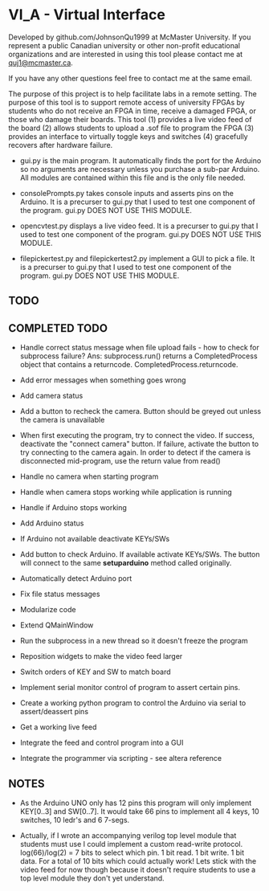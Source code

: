 ﻿# VI_A - Virtual Interface

Developed by github.com/JohnsonQu1999 at McMaster University. If you represent a public Canadian university or other non-profit educational organizations and are interested in using this tool please contact me at quj1@mcmaster.ca.

If you have any other questions feel free to contact me at the same email.

The purpose of this project is to help facilitate labs in a remote setting. The purpose of this tool is to support remote access of university FPGAs by students who do not receive an FPGA in time, receive a damaged FPGA, or those who damage their boards. This tool (1) provides a live video feed of the board (2) allows students to upload a .sof file to program the FPGA (3) provides an interface to virtually toggle keys and switches (4) gracefully recovers after hardware failure.

* gui.py is the main program. It automatically finds the port for the Arduino so no arguments are necessary unless you purchase a sub-par Arduino. All modules are contained within this file and is the only file needed.

* consolePrompts.py takes console inputs and asserts pins on the Arduino. It is a precurser to gui.py that I used to test one component of the program. gui.py DOES NOT USE THIS MODULE. 

* opencvtest.py displays a live video feed. It is a precurser to gui.py that I used to test one component of the program. gui.py DOES NOT USE THIS MODULE. 

* filepickertest.py and filepickertest2.py implement a GUI to pick a file. It is a precurser to gui.py that I used to test one component of the program. gui.py DOES NOT USE THIS MODULE. 

## TODO

## COMPLETED TODO

* Handle correct status message when file upload fails - how to check for subprocess failure? Ans: subprocess.run() returns a CompletedProcess object that contains a returncode. CompletedProcess.returncode.

* Add error messages when something goes wrong 

* Add camera status

* Add a button to recheck the camera. Button should be greyed out unless the camera is unavailable

* When first executing the program, try to connect the video. If success, deactivate the "connect camera" button. If failure, activate the button to try connecting to the camera again. In order to detect if the camera is disconnected mid-program, use the return value from read()

* Handle no camera when starting program

* Handle when camera stops working while application is running

* Handle if Arduino stops working

* Add Arduino status

* If Arduino not available deactivate KEYs/SWs

* Add button to check Arduino. If available activate KEYs/SWs. The button will connect to the same __setuparduino__ method called originally.

* Automatically detect Arduino port

* Fix file status messages

* Modularize code

* Extend QMainWindow

* Run the subprocess in a new thread so it doesn't freeze the program

* Reposition widgets to make the video feed larger

* Switch orders of KEY and SW to match board

* Implement serial monitor control of program to assert certain pins.

* Create a working python program to control the Arduino via serial to assert/deassert pins

* Get a working live feed

* Integrate the feed and control program into a GUI

* Integrate the programmer via scripting - see altera reference

## NOTES

* As the Arduino UNO only has 12 pins this program will only implement KEY[0..3] and SW[0..7]. It would take 66 pins to implement all 4 keys, 10 switches, 10 ledr's and 6 7-segs.

* Actually, if I wrote an accompanying verilog top level module that students must use I could implement a custom read-write protocol. log(66)/log(2) = 7 bits to select which pin. 1 bit read. 1 bit write. 1 bit data. For a total of 10 bits which could actually work! Lets stick with the video feed for now though because it doesn't require students to use a top level module they don't yet understand.
